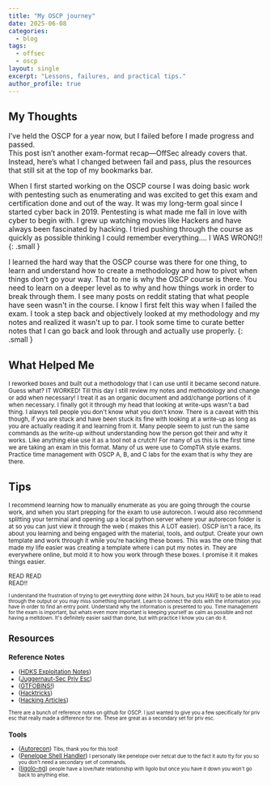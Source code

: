 ```yaml
---
title: "My OSCP journey"
date: 2025-06-08                  
categories:
  - blog                          
tags:
  - offsec
  - oscp
layout: single
excerpt: "Lessons, failures, and practical tips."
author_profile: true
---
```


## My Thoughts

I’ve held the OSCP for a year now, but I failed before I made progress and passed.  
This post isn’t another exam-format recap—OffSec already covers that.  
Instead, here’s  what I changed between fail and pass, plus the resources that still sit at the top of my bookmarks bar.
<!--more-->

When I first started working on the OSCP course I was doing basic work with pentesting such as enumerating and was excited to get this exam and certification done and out of the way. It was my long-term goal since I started cyber back in 2019. Pentesting is what made me fall in love with cyber to begin with. I grew up watching movies like Hackers and have always been fascinated by hacking. I tried pushing through the course as quickly as possible thinking I could remember everything.... I WAS WRONG!!
{: .small }  

I learned the hard way that the OSCP course was there for one thing, to learn and understand how to create a methodology and how to pivot when things don't go your way. That to me is why the OSCP course is there. You need to learn on a deeper level as to why and how things work in order to break through them. I see many posts on reddit stating that what people have seen wasn't in the course. I know I first felt this way when I failed the exam. I took a step back and objectively looked at my methodology and my notes and realized it wasn't up to par. I took some time to curate better notes that I can go back and look through and actually use properly.
{: .small }  

## What Helped Me

<small>I reworked boxes and built out a methodology that I can use until it became second nature. Guess what? IT WORKED! Till this day I still review my notes and methodology and change or add when necessary! I treat it as an organic document and add/change portions of it when necessary. I finally got it through my head that looking at write-ups wasn't a bad thing. I alawys tell people you don't know what you don't know. There is a caveat with this though, if you are stuck and have been stuck its fine with looking at a write-up as long as you are actually reading it and learning from it. Many people seem to just run the same commands as the write-up without understanding how the person got their and why it works. Like anything else use it as a tool not a crutch! For many of us this is the first time we are taking an exam in this format. Many of us were use to CompTIA style exams. Practice time management with OSCP A, B, and C labs for the exam that is why they are there. </small>

## Tips
<small> I recommend learning how to manually enumerate as you are going through the course work, and when you start prepping for the exam to use autorecon. I would also recommend splitting your terminal and opening up a local python server where your autorecon folder is at so you can just view it through the web ( makes this A LOT easier). OSCP isn't a race, its about you learning and being engaged with the material, tools, and output. Create your own template and work through it while you're hacking these boxes. This was the one thing that made my life easier was creating a template where i can put my notes in. They are everywhere online, but mold it to how you work through these boxes. I promise it it makes things easier.

READ
READ   
READ!! 

<small>I understand the frustration of trying to get everything done within 24 hours, but you HAVE to be able to read through the output or you may miss something important. Learn to connect the dots with the information you have in order to find an entry point. Understand why the information is presented to you. Time management for the exam is important, but whats even more important is keeping yourself as calm as possible and not having a meltdown. It's definitely easier said than done, but with practice I know you can do it.</small> 

## Resources

### Reference Notes
- ([HDKS Exploitation Notes](https://exploit-notes.hdks.org/))
- ([Juggernaut-Sec Priv Esc](https://juggernaut-sec.com/))
- ([GTFOBINS!](https://gtfobins.github.io))
- ([Hacktricks](https://book.hacktricks.wiki/en/index.html))
- ([Hacking Articles](https://www.hackingarticles.in/penetration-testing/))


<small>There are a bunch of reference notes on github for OSCP. I just wanted to give you a few specifically for priv esc that really made a difference for me. These are great as a secondary set for priv esc.</small>

### Tools
- ([Autorecon](https://github.com/Tib3rius/AutoRecon))
<small> Tibs, thank you for this tool!</small>  
- ([Penelope Shell Handler](https://github.com/brightio/penelope))
<small>I personally like penelope over netcat due to the fact it auto tty for you so you don't need a secondary set of commands.</small>  
- ([ligolo-ng](https://github.com/nicocha30/ligolo-ng))
<small>people have a love/hate relationship with ligolo but once you have it down you won't go back to anything else. </small>  


